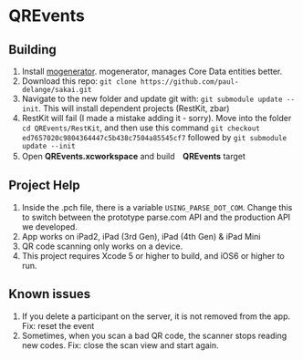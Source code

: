 QREvents
=====

Building
-----

1. Install [mogenerator](http://rentzsch.github.io/mogenerator/). mogenerator, manages Core Data entities better.
2. Download this repo: ```git clone https://github.com/paul-delange/sakai.git ```
3. Navigate to the new folder and update git with: ```git submodule update --init```. This will install dependent projects (RestKit, zbar)
4. RestKit will fail (I made a mistake adding it - sorry). Move into the folder ```cd QREvents/RestKit```, and then use this command ```git checkout ed7657020c9804364447c5b438c7504a85545cf7``` followed by ```git submodule update --init```
5. Open **QREvents.xcworkspace** and build　**QREvents** target

Project Help
------

1. Inside the .pch file, there is a variable ```USING_PARSE_DOT_COM```. Change this to switch between the prototype parse.com API and the production API we developed.
2. App works on iPad2, iPad (3rd Gen), iPad (4th Gen) & iPad Mini
3. QR code scanning only works on a device.
4. This project requires Xcode 5 or higher to build, and iOS6 or higher to run.

Known issues
-----

1. If you delete a participant on the server, it is not removed from the app. Fix: reset the event
2. Sometimes, when you scan a bad QR code, the scanner stops reading new codes. Fix: close the scan view and start again.



